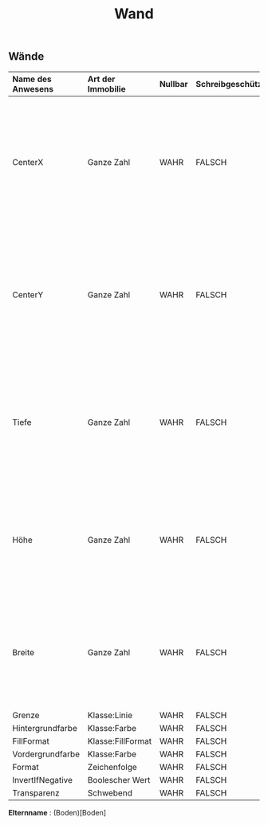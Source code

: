 ﻿---
title: Wand
second_title: Aspose.Cells Cloud Documen
type: docs
url: /de/specification/model/walls/
description: "Aspose.Cells Wolkenmodellspezifikation: Wände. Bearbeiten Sie mühelos Excel und andere Tabellenkalkulationsdokumente mit Funktionen wie Öffnen, Generieren, Bearbeiten, Teilen, Zusammenführen, Vergleichen und Konvertieren"
weight: 50
---
## **Wände**

 

| Name des Anwesens| Art der Immobilie| Nullbar| Schreibgeschützt| Standardwert| Beschreibung|
|:- |:- |:- |:- |:- |:- |
| CenterX| Ganze Zahl| WAHR| FALSCH||Ruft die x-Koordinate der linken unteren Ecke der Wandmitte in Einheiten von 1/4000 der Diagrammbreite ab, nachdem die Methode Chart.Calculate() aufgerufen wurde.|
| CenterY| Ganze Zahl| WAHR| FALSCH|| Ruft die Y-Koordinate der linken unteren Ecke der Wandmitte in Einheiten von 1/4000 der Diagrammhöhe ab, nachdem die Methode Chart.Calculate() aufgerufen wurde.|
| Tiefe| Ganze Zahl| WAHR| FALSCH|| Ruft die Tiefe von vorne nach hinten in Einheiten von 1/4000 der Breite des Diagramms ab, nachdem die Methode Chart.Calculate() aufgerufen wurde.|
| Höhe| Ganze Zahl| WAHR| FALSCH|| Ruft die Höhe von oben nach unten in Einheiten von 1/4000 der Diagrammhöhe ab, nachdem die Methode Chart.Calculate() aufgerufen wurde.|
| Breite| Ganze Zahl| WAHR| FALSCH|| Ruft die Breite von links nach rechts in Einheiten von 1/4000 der Diagrammbreite ab, nachdem die Methode Chart.Calculate() aufgerufen wurde.|
| Grenze| Klasse:Linie| WAHR| FALSCH|||
| Hintergrundfarbe| Klasse:Farbe| WAHR| FALSCH|||
| FillFormat| Klasse:FillFormat| WAHR| FALSCH|||
| Vordergrundfarbe| Klasse:Farbe| WAHR| FALSCH|||
| Format| Zeichenfolge| WAHR| FALSCH|||
| InvertIfNegative| Boolescher Wert| WAHR| FALSCH|||
| Transparenz| Schwebend| WAHR| FALSCH|||

**Elternname** : (Boden)[Boden]